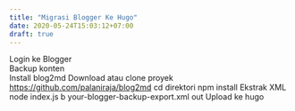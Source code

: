 ```yaml
---
title: "Migrasi Blogger Ke Hugo"
date: 2020-05-24T15:03:12+07:00
draft: true
---
```


Login ke Blogger  
Backup konten  
Install blog2md
  Download atau clone proyek
  https://github.com/palaniraja/blog2md
  cd direktori
  npm install
Ekstrak XML
  node index.js b your-blogger-backup-export.xml out
Upload ke hugo
